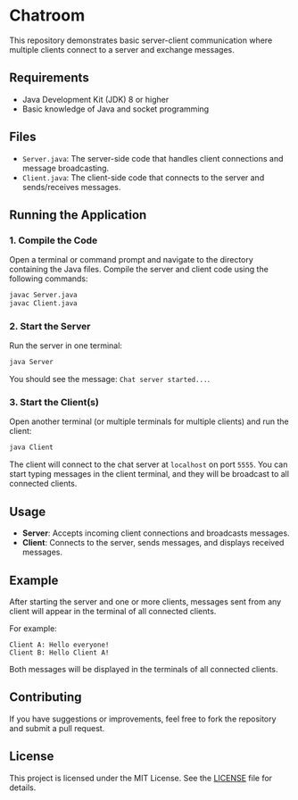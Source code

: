 # Chatroom

This repository demonstrates basic server-client communication where multiple clients connect to a server and exchange messages.

## Requirements

- Java Development Kit (JDK) 8 or higher
- Basic knowledge of Java and socket programming

## Files

- `Server.java`: The server-side code that handles client connections and message broadcasting.
- `Client.java`: The client-side code that connects to the server and sends/receives messages.

## Running the Application

### 1. Compile the Code

Open a terminal or command prompt and navigate to the directory containing the Java files. Compile the server and client code using the following commands:

```sh
javac Server.java
javac Client.java
```

### 2. Start the Server

Run the server in one terminal:

```sh
java Server
```

You should see the message: `Chat server started...`.

### 3. Start the Client(s)

Open another terminal (or multiple terminals for multiple clients) and run the client:

```sh
java Client
```

The client will connect to the chat server at `localhost` on port `5555`. You can start typing messages in the client terminal, and they will be broadcast to all connected clients.

## Usage

- **Server**: Accepts incoming client connections and broadcasts messages.
- **Client**: Connects to the server, sends messages, and displays received messages.

## Example

After starting the server and one or more clients, messages sent from any client will appear in the terminal of all connected clients. 

For example:

```
Client A: Hello everyone!
Client B: Hello Client A!
```

Both messages will be displayed in the terminals of all connected clients.

## Contributing

If you have suggestions or improvements, feel free to fork the repository and submit a pull request.

## License

This project is licensed under the MIT License. See the [LICENSE](LICENSE) file for details.
